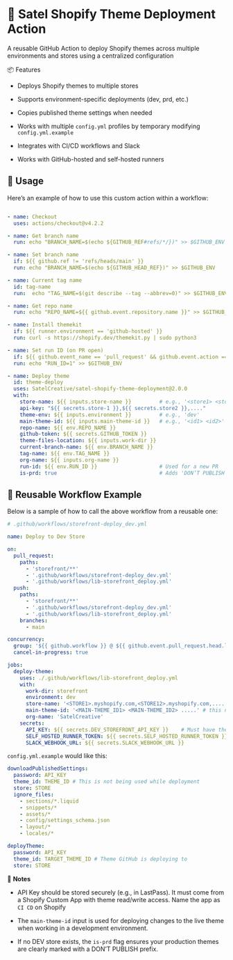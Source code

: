 # 🚀 Satel Shopify Theme Deployment Action
A reusable GitHub Action to deploy Shopify themes across multiple environments and stores using a centralized configuration

📦 Features
- Deploys Shopify themes to multiple stores

- Supports environment-specific deployments (dev, prd, etc.)

- Copies published theme settings when needed

- Works with multiple `config.yml` profiles by temporary modifying `config.yml.example`

- Integrates with CI/CD workflows and Slack

- Works with GitHub-hosted and self-hosted runners



## 🔧 Usage
Here’s an example of how to use this custom action within a workflow:
```YAML

- name: Checkout
  uses: actions/checkout@v4.2.2

- name: Get branch name
  run: echo "BRANCH_NAME=$(echo ${GITHUB_REF#refs/*/})" >> $GITHUB_ENV   

- name: Set branch name
  if: ${{ github.ref != 'refs/heads/main' }}
  run: echo "BRANCH_NAME=$(echo ${GITHUB_HEAD_REF})" >> $GITHUB_ENV

- name: Current tag name
  id: tag-name
  run:  echo "TAG_NAME=$(git describe --tag --abbrev=0)" >> $GITHUB_ENV  

- name: Get repo name
  run: echo "REPO_NAME=${{ github.event.repository.name }}" >> $GITHUB_ENV

- name: Install themekit
  if: ${{ runner.environment == 'github-hosted' }}
  run: curl -s https://shopify.dev/themekit.py | sudo python3     

- name: Set run ID (on PR open)
  if: ${{ github.event_name == 'pull_request' && github.event.action == 'opened' }}
  run: echo "RUN_ID=1" >> $GITHUB_ENV  

- name: Deploy theme
  id: theme-deploy
  uses: SatelCreative/satel-shopify-theme-deployment@2.0.0
  with: 
    store-name: ${{ inputs.store-name }}         # e.g., '<store1> <store2>'
    api-key: "${{ secrets.store-1 }},${{ secrets.store2 }},...."
    theme-env: ${{ inputs.environment }}         # e.g., 'dev'
    main-theme-id: ${{ inputs.main-theme-id }}   # e.g., '<id1> <id2>'
    repo-name: ${{ env.REPO_NAME }} 
    github-token: ${{ secrets.GITHUB_TOKEN }}
    theme-files-location: ${{ inputs.work-dir }}
    current-branch-name: ${{ env.BRANCH_NAME }}
    tag-name: ${{ env.TAG_NAME }} 
    org-name: ${{ inputs.org-name }}
    run-id: ${{ env.RUN_ID }}                    # Used for a new PR
    is-prd: true                                 # Adds 'DON’T PUBLISH' prefix for production themes

```


## 🔁  Reusable Workflow Example
Below is a sample of how to call the above workflow from a reusable one:

```YAML
# .github/workflows/storefront-deploy_dev.yml

name: Deploy to Dev Store

on:
  pull_request:
    paths:
      - 'storefront/**'
      - '.github/workflows/storefront-deploy_dev.yml'
      - '.github/workflows/lib-storefront_deploy.yml'
  push:
    paths:
      - 'storefront/**'
      - '.github/workflows/storefront-deploy_dev.yml'
      - '.github/workflows/lib-storefront_deploy.yml'
    branches:
      - main

concurrency:
  group: '${{ github.workflow }} @ ${{ github.event.pull_request.head.label || github.head_ref || github.ref }}'
  cancel-in-progress: true

jobs:
  deploy-theme:
    uses: ./.github/workflows/lib-storefront_deploy.yml
    with:
      work-dir: storefront
      environment: dev
      store-name: '<STORE1>.myshopify.com,<STORE12>.myshopify.com,....'
      main-theme-id: '<MAIN-THEME_ID1> <MAIN-THEME_ID2> .....' # this needs to exist before deployment
      org-name: 'SatelCreative'
    secrets:
      API_KEY: ${{ secrets.DEV_STOREFRONT_API_KEY }}    # Must have theme read/write permissions
      SELF_HOSTED_RUNNER_TOKEN: ${{ secrets.SELF_HOSTED_RUNNER_TOKEN }}
      SLACK_WEBHOOK_URL: ${{ secrets.SLACK_WEBHOOK_URL }}
```

`config.yml.example` would like this:

```YAML
downloadPublishedSettings:
  password: API_KEY
  theme_id: THEME_ID # This is not being used while deployment
  store: STORE
  ignore_files:
    - sections/*.liquid
    - snippets/*
    - assets/*
    - config/settings_schema.json
    - layout/*
    - locales/*

deployTheme:
  password: API_KEY
  theme_id: TARGET_THEME_ID # Theme GitHub is deploying to
  store: STORE
  ```

📘 **Notes**
- API Key should be stored securely (e.g., in LastPass). It must come from a Shopify Custom App with theme read/write access. Name the app as `CI CD` on Shopify

- The `main-theme-id` input is used for deploying changes to the live theme when working in a development environment.

- If no DEV store exists, the `is-prd` flag ensures your production themes are clearly marked with a DON’T PUBLISH prefix.